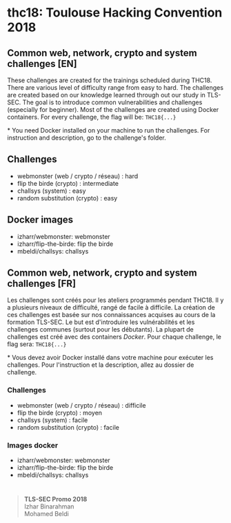 # thc18: Toulouse Hacking Convention 2018

## Common web, network, crypto and system challenges [EN]

These challenges are created for the trainings scheduled during THC18.
There are various level of difficulty range from easy to hard.
The challenges are created based on our knowledge learned through out our study in TLS-SEC.
The goal is to introduce common vulnerabilities and challenges (especially for beginner).
Most of the challenges are created using Docker containers.
For every challenge, the flag will be: `THC18{...}`

\* You need Docker installed on your machine to run the challenges.
For instruction and description, go to the challenge's folder.

## Challenges

* webmonster (web / crypto / réseau) : hard
* flip the birde (crypto) : intermediate
* challsys (system) : easy
* random substitution (crypto) : easy

## Docker images

* izharr/webmonster: webmonster
* izharr/flip-the-birde: flip the birde
* mbeldi/challsys: challsys

## Common web, network, crypto and system challenges [FR]

Les challenges sont créés pour les ateliers programmés pendant THC18.
Il y a plusieurs niveaux de difficulté, rangé de facile à difficile.
La création de ces challenges est basée sur nos connaissances acquises au cours
de la formation TLS-SEC.
Le but est d'introduire les vulnérabilités et les challenges communes (surtout pour les débutants).
La plupart de challenges est créé avec des containers *Docker*.
Pour chaque challenge, le flag sera: `THC18{...}`

\* Vous devez avoir Docker installé dans votre machine pour exécuter les challenges.
Pour l'instruction et la description, allez au dossier de challenge.

### Challenges

* webmonster (web / crypto / réseau) : difficile
* flip the birde (crypto) : moyen
* challsys (system) : facile
* random substitution (crypto) : facile

### Images docker

* izharr/webmonster: webmonster
* izharr/flip-the-birde: flip the birde
* mbeldi/challsys: challsys

#
> **TLS-SEC Promo 2018**  
> Izhar Binarahman  
> Mohamed Beldi  


